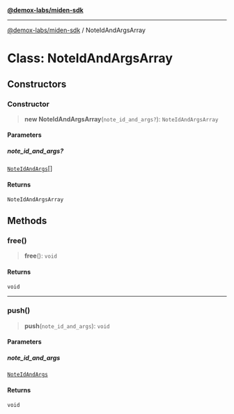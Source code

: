 [**@demox-labs/miden-sdk**](../README.md)

***

[@demox-labs/miden-sdk](../README.md) / NoteIdAndArgsArray

# Class: NoteIdAndArgsArray

## Constructors

### Constructor

> **new NoteIdAndArgsArray**(`note_id_and_args?`): `NoteIdAndArgsArray`

#### Parameters

##### note\_id\_and\_args?

[`NoteIdAndArgs`](NoteIdAndArgs.md)[]

#### Returns

`NoteIdAndArgsArray`

## Methods

### free()

> **free**(): `void`

#### Returns

`void`

***

### push()

> **push**(`note_id_and_args`): `void`

#### Parameters

##### note\_id\_and\_args

[`NoteIdAndArgs`](NoteIdAndArgs.md)

#### Returns

`void`
